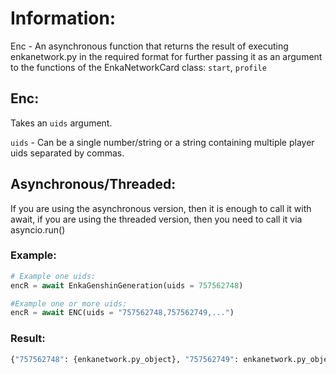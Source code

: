 # Information:

Enc - An asynchronous function that returns the result of executing enkanetwork.py in the required format for further passing it as an argument to the functions of the EnkaNetworkCard class: ```start```, ```profile```


## Enc:
Takes an ```uids``` argument.

```uids``` - Can be a single number/string or a string containing multiple player uids separated by commas.

## Asynchronous/Threaded:
If you are using the asynchronous version, then it is enough to call it with await, if you are using the threaded version, then you need to call it via asyncio.run()

### Example:
```python
# Example one uids:
encR = await EnkaGenshinGeneration(uids = 757562748)
```
```python
#Example one or more uids:
encR = await ENC(uids = "757562748,757562749,...")
```

### Result:
```python
{"757562748": {enkanetwork.py_object}, "757562749": enkanetwork.py_object, ...}
```


